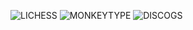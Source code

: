 ![LICHESS](https://img.shields.io/badge/-blitz%3A%202055-black?style=plastic&logo=lichess&label=elib&labelColor=black&color=gray)
![MONKEYTYPE](https://img.shields.io/badge/-46%20WPM%3A%2099%25-black?style=plastic&logo=monkeytype&label=30s&labelColor=black&color=%23E2B714)
![DISCOGS](https://img.shields.io/badge/-%241.1k-%23333333?style=plastic&logo=discogs&label=THUNDER-SLOTH&labelColor=%23333333&color=%23ffffff)
